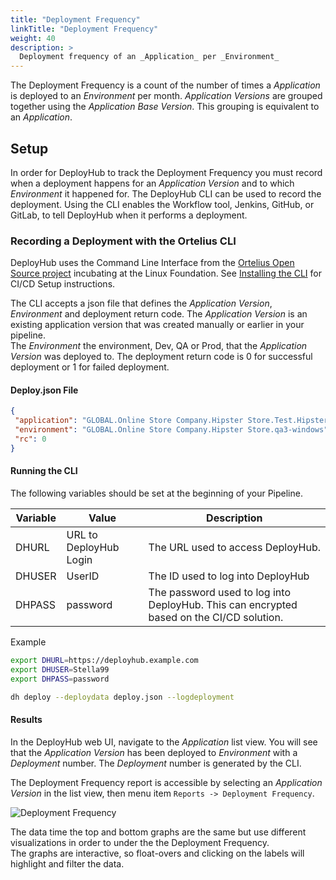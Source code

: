 ```yaml
---
title: "Deployment Frequency"
linkTitle: "Deployment Frequency"
weight: 40
description: >
  Deployment frequency of an _Application_ per _Environment_
---
```


The Deployment Frequency is a count of the number of times a _Application_ is deployed to an _Environment_ per month.  _Application Versions_ are grouped together using the _Application Base Version_.  This grouping is equivalent to an _Application_.

## Setup

In order for DeployHub to track the Deployment Frequency you must record when a deployment happens for an _Application Version_ and to
which _Environment_ it happened for.  The DeployHub CLI can be used to record the deployment.  Using the CLI enables the Workflow tool,
Jenkins, GitHub, or GitLab, to tell DeployHub when it performs a deployment.

### Recording a Deployment with the Ortelius CLI

DeployHub uses the Command Line Interface from the [Ortelius Open Source project](https://www.ortelius.io) incubating at the Linux Foundation. See [Installing the CLI](/userguide/installation-and-support/0-commandlineinterface) for CI/CD Setup instructions.  

The CLI accepts a json file that defines the _Application Version_, _Environment_ and deployment return code. 
The _Application Version_ is an existing application version that was created manually or earlier in your pipeline.  
The _Environment_ the environment, Dev, QA or Prod, that the _Application Version_ was deployed to.  The deployment
return code is 0 for successful deployment or 1 for failed deployment.

#### Deploy.json File

```json
{
 "application": "GLOBAL.Online Store Company.Hipster Store.Test.Hipster Store;Labor Day Sale;1_2_10_2",
 "environment": "GLOBAL.Online Store Company.Hipster Store.qa3-windows",
 "rc": 0
}
```

#### Running the CLI

The following variables should be set at the beginning of your Pipeline.

| Variable | Value                  | Description                                                                              |
|----------|------------------------|------------------------------------------------------------------------------------------|
| DHURL    | URL to DeployHub Login | The URL used to access DeployHub.                                                        |
| DHUSER   | UserID                 | The ID used to log into DeployHub                                                        |
| DHPASS   | password               | The password used to log into DeployHub. This can encrypted based on the CI/CD solution. |

Example

```bash
export DHURL=https://deployhub.example.com
export DHUSER=Stella99
export DHPASS=password
```

```bash
dh deploy --deploydata deploy.json --logdeployment
```

#### Results

In the DeployHub web UI, navigate to the _Application_ list view.  You will see that the _Application Version_ has been deployed to
_Environment_ with a _Deployment_ number.  The _Deployment_ number is generated by the CLI.  

The Deployment Frequency report is accessible by selecting an _Application Version_ in the list view, then menu item `Reports -> Deployment Frequency`.

![Deployment Frequency](/deployment-frequency.png)

The data time the top and bottom graphs are the same but use different visualizations in order to under the the Deployment Frequency.  
The graphs are interactive, so float-overs and clicking on the labels will highlight and filter the data.

